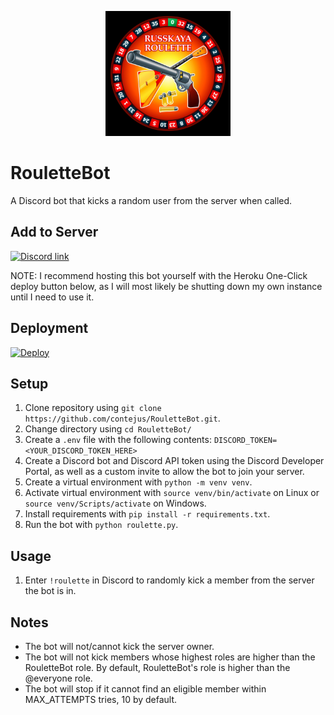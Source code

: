 <p align="center">
  <img src="./logo.jpg" width="200" title="RouletteBot" alt="RouletteBot">
</p>

# RouletteBot
A Discord bot that kicks a random user from the server when called.

## Add to Server
<a href="https://discord.com/api/oauth2/authorize?client_id=721577851458945085&permissions=268435494&scope=bot">
    <img src="https://discord.com/assets/e4923594e694a21542a489471ecffa50.svg" alt="Discord link" width="150"/>
</a>

NOTE: I recommend hosting this bot yourself with the Heroku One-Click deploy button below, as I will most likely be shutting down my own instance until I need to use it. 

## Deployment
[![Deploy](https://www.herokucdn.com/deploy/button.svg)](https://heroku.com/deploy?template=https://github.com/contejus/RouletteBot/tree/master)

## Setup
1. Clone repository using `git clone https://github.com/contejus/RouletteBot.git`.
2. Change directory using `cd RouletteBot/`
3. Create a `.env` file with the following contents:
    `DISCORD_TOKEN=<YOUR_DISCORD_TOKEN_HERE>`
4. Create a Discord bot and Discord API token using the Discord Developer Portal, as well as a custom invite to allow the bot to join your server.
5. Create a virtual environment with `python -m venv venv`.
6. Activate virtual environment with `source venv/bin/activate` on Linux or `source venv/Scripts/activate` on Windows.
7. Install requirements with `pip install -r requirements.txt`.
8. Run the bot with `python roulette.py`.

## Usage
1. Enter `!roulette` in Discord to randomly kick a member from the server the bot is in.

## Notes
- The bot will not/cannot kick the server owner. 
- The bot will not kick members whose highest roles are higher than the RouletteBot role. By default, RouletteBot's role is higher than the @everyone role. 
- The bot will stop if it cannot find an eligible member within MAX_ATTEMPTS tries, 10 by default. 
